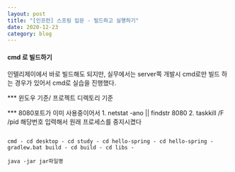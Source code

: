 ```yaml
---
layout: post
title: "[인프런] 스프링 입문 - 빌드하고 실행하기"
date: 2020-12-23
category: blog
---
```


#### cmd 로 빌드하기

인텔리제이에서 바로 빌드해도 되지만, 실무에서는 server쪽 개발시 cmd로만 빌드 하는 경우가 있어서 cmd로 실습을 진행했다.

*** 윈도우 기준/ 프로젝트 디렉토리 기준

*** 8080포트가 이미 사용중이어서 1. netstat -ano || findstr 8080   2. taskkill /F /pid 해당번호  입력해서 원래 프로세스를 중지시켰다

````

cmd - cd desktop - cd study - cd hello-spring - cd hello-spring - gradlew.bat build - cd build - cd libs - 

java -jar jar파일명 

````
